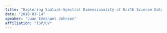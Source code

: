 ```yaml
---
title: "Exploring Spatial-Spectral Dimensionality of Earth Science Data Cubes"
date: "2018-03-14"
speaker: "Juan Emmanuel Johnson"
affiliation: "ISP/UV"
---
```

